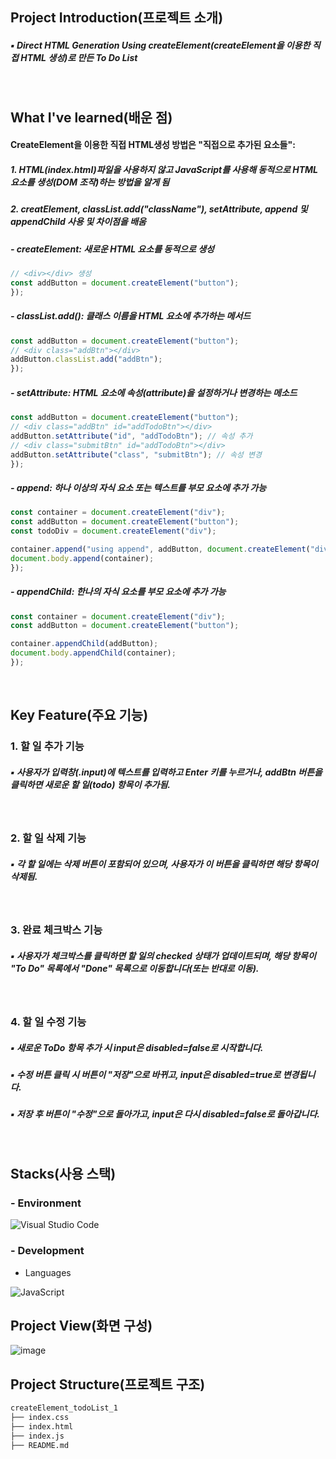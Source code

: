 ## Project Introduction(프로젝트 소개)
##### ▪ Direct HTML Generation Using createElement(createElement을 이용한 직접 HTML 생성)로 만든 To Do List
<br/>

## What I've learned(배운 점)
#### CreateElement을 이용한 직접 HTML생성 방법은 "직접으로 추가된 요소들": 
##### 1. HTML(index.html)파일을 사용하지 않고 JavaScript를 사용해 동적으로 HTML 요소를 생성(DOM 조작)하는 방법을 알게 됨
##### 2. creatElement, classList.add("className"), setAttribute, append 및 appendChild 사용 및 차이점을 배움
##### - createElement: 새로운 HTML 요소를 동적으로 생성
```Javascript
// <div></div> 생성
const addButton = document.createElement("button"); 
});
```
##### - classList.add(): 클래스 이름을 HTML 요소에 추가하는 메서드
```Javascript
const addButton = document.createElement("button");
// <div class="addBtn"></div>
addButton.classList.add("addBtn");
});
```
##### - setAttribute: HTML 요소에 속성(attribute)을 설정하거나 변경하는 메소드
```Javascript
const addButton = document.createElement("button");
// <div class="addBtn" id="addTodoBtn"></div>
addButton.setAttribute("id", "addTodoBtn"); // 속성 추가
// <div class="submitBtn" id="addTodoBtn"></div>
addButton.setAttribute("class", "submitBtn"); // 속성 변경
});
```
##### - append: 하나 이상의 자식 요소 또는 텍스트를 부모 요소에 추가 가능
```Javascript
const container = document.createElement("div");
const addButton = document.createElement("button");
const todoDiv = document.createElement("div");

container.append("using append", addButton, document.createElement("div"));
document.body.append(container);
});
```
##### - appendChild: 한나의 자식 요소를 부모 요소에 추가 가능
```Javascript
const container = document.createElement("div");
const addButton = document.createElement("button");

container.appendChild(addButton);
document.body.appendChild(container);
});
```
<br/>

## Key Feature(주요 기능)
### 1. 할 일 추가 기능
##### ▪ 사용자가 입력창(.input)에 텍스트를 입력하고 Enter 키를 누르거나, addBtn 버튼을 클릭하면 새로운 할 일(todo) 항목이 추가됨.
<br/>

### 2. 할 일 삭제 기능
##### ▪ 각 할 일에는 삭제 버튼이 포함되어 있으며, 사용자가 이 버튼을 클릭하면 해당 항목이 삭제됨.
<br/>

### 3. 완료 체크박스 기능
##### ▪ 사용자가 체크박스를 클릭하면 할 일의 checked 상태가 업데이트되며, 해당 항목이 "To Do" 목록에서 "Done" 목록으로 이동합니다(또는 반대로 이동).
<br/>

### 4. 할 일 수정 기능
##### ▪ 새로운 ToDo 항목 추가 시 input은 disabled=false로 시작합니다.
##### ▪ 수정 버튼 클릭 시 버튼이 "저장"으로 바뀌고, input은 disabled=true로 변경됩니다.
##### ▪ 저장 후 버튼이 "수정"으로 돌아가고, input은 다시 disabled=false로 돌아갑니다.
<br/>

## Stacks(사용 스택)
### - Environment
![Visual Studio Code](https://img.shields.io/badge/Visual%20Studio%20Code-007ACC?style=for-the-badge&logo=Visual%20Studio%20Code&logoColor=white)
<br/>

### - Development
- Languages

![JavaScript](https://img.shields.io/badge/JavaScript-F7DF1E?style=for-the-badge&logo=Javascript&logoColor=white)
<br/>

## Project View(화면 구성)
![image](https://github.com/user-attachments/assets/9e029fc2-c461-4c7d-a5f9-83238a925576)


## Project Structure(프로젝트 구조)
```markdown
createElement_todoList_1
├── index.css
├── index.html
├── index.js
├── README.md
```
